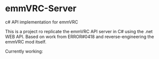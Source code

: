 # emmVRC-Server
c# API implementation for emmVRC

This is a project ro replicate the emmVRC API server in C# using the .net WEB API. Based on work from ERROR#0418 and reverse-engineering the emmVRC mod itself.

Currently working:
